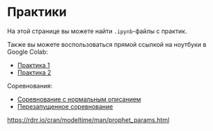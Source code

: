# Практики

На этой странице вы можете найти `.ipynb`-файлы с практик. 

Также вы можете воспользоваться прямой ссылкой на ноутбуки в Google Colab:
* [Практика 1](https://colab.research.google.com/drive/1KTA6qkCdanyIpaiLQXqu0C7vftSo13BQ?usp=sharing)
* [Практика 2](https://colab.research.google.com/drive/1Skeukl7NjV6goyI0-klfXcc2dKQdfWtV?usp=sharing)


Соревнования:
* [Cоревнование с нормальным описанием](https://www.kaggle.com/competitions/timeseries-summer-mkn-2023)
* [Перезапущенное соревнование](https://www.kaggle.com/competitions/mkn-ss-ts)


https://rdrr.io/cran/modeltime/man/prophet_params.html
